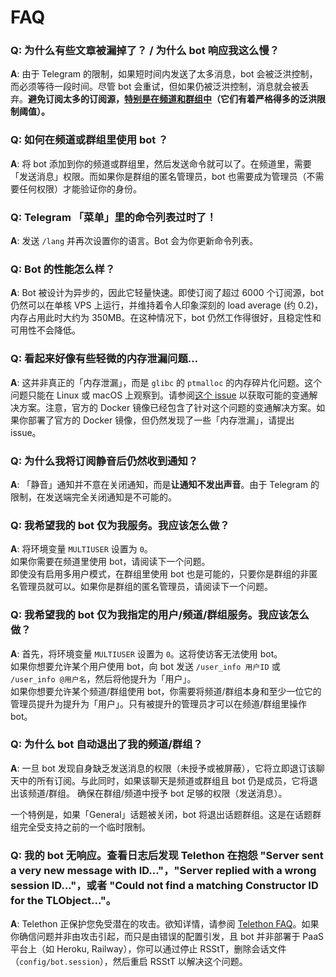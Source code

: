 # FAQ

### **Q**: 为什么有些文章被漏掉了？ / 为什么 bot 响应我这么慢？

**A**: 由于 Telegram 的限制，如果短时间内发送了太多消息，bot 会被泛洪控制，而必须等待一段时间。尽管 bot 会重试，但如果仍被泛洪控制，消息就会被丢弃。**避免订阅太多的订阅源，<ins>特别是在频道和群组中</ins>（它们有着严格得多的泛洪限制阈值）。**

### **Q**: 如何在频道或群组里使用 bot ？

**A**: 将 bot 添加到你的频道或群组里，然后发送命令就可以了。在频道里，需要「发送消息」权限。而如果你是群组的匿名管理员，bot 也需要成为管理员（不需要任何权限）才能验证你的身份。

### **Q**: Telegram 「菜单」里的命令列表过时了！

**A**: 发送 `/lang` 并再次设置你的语言。Bot 会为你更新命令列表。

### **Q**: Bot 的性能怎么样？

**A**: Bot 被设计为异步的，因此它轻量快速。即使订阅了超过 6000 个订阅源，bot 仍然可以在单核 VPS 上运行，并维持着令人印象深刻的 load average (约 0.2)，内存占用此时大约为 350MB。在这种情况下，bot 仍然工作得很好，且稳定性和可用性不会降低。

### **Q**: 看起来好像有些轻微的内存泄漏问题…

**A**: 这并非真正的「内存泄漏」，而是 `glibc` 的 `ptmalloc` 的内存碎片化问题。这个问题只能在 Linux 或 macOS 上观察到。请参阅[这个 issue](https://github.com/kurtmckee/feedparser/issues/287) 以获取可能的变通解决方案。注意，官方的 Docker 镜像已经包含了针对这个问题的变通解决方案。如果你部署了官方的 Docker 镜像，但仍然发现了一些「内存泄漏」，请提出 issue。

### **Q**: 为什么我将订阅静音后仍然收到通知？

**A**: 「静音」通知并不意在关闭通知，而是**让通知不发出声音**。由于 Telegram 的限制，在发送端完全关闭通知是不可能的。

### **Q**: 我希望我的 bot 仅为我服务。我应该怎么做？

**A**: 将环境变量 `MULTIUSER` 设置为 `0`。  
如果你需要在频道里使用 bot，请阅读下一个问题。  
即使没有启用多用户模式，在群组里使用 bot 也是可能的，只要你是群组的非匿名管理员就可以。如果你是群组的匿名管理员，请阅读下一个问题。

### **Q**: 我希望我的 bot 仅为我指定的用户/频道/群组服务。我应该怎么做？

**A**: 首先，将环境变量 `MULTIUSER` 设置为 `0`。这将使访客无法使用 bot。  
如果你想要允许某个用户使用 bot，向 bot 发送 `/user_info 用户ID` 或 `/user_info @用户名`，然后将他提升为「用户」。  
如果你想要允许某个频道/群组使用 bot，你需要将频道/群组本身和至少一位它的管理员提升为提升为「用户」。只有被提升的管理员才可以在频道/群组里操作 bot。

### **Q**: 为什么 bot 自动退出了我的频道/群组？

**A**: 一旦 bot 发现自身缺乏发送消息的权限（未授予或被屏蔽），它将立即退订该聊天中的所有订阅。与此同时，如果该聊天是频道或群组且 bot 仍是成员，它将退出该频道/群组。
确保在群组/频道中授予 bot 足够的权限（发送消息）。

一个特例是，如果「General」话题被关闭，bot 将退出话题群组。这是在话题群组完全受支持之前的一个临时限制。

### **Q**: 我的 bot 无响应。查看日志后发现 Telethon 在抱怨 "Server sent a very new message with ID..."，"Server replied with a wrong session ID..."，或者 "Could not find a matching Constructor ID for the TLObject..."。

**A**: Telethon 正保护您免受潜在的攻击。欲知详情，请参阅 [Telethon FAQ](https://docs.telethon.dev/en/stable/quick-references/faq.html#what-does-server-sent-a-very-new-message-with-id-mean)。如果你确信问题并非由攻击引起，而只是由错误的配置引发，且 bot 并非部署于 PaaS 平台上（如 Heroku, Railway），你可以通过停止 RSStT，删除会话文件（`config/bot.session`），然后重启 RSStT 以解决这个问题。